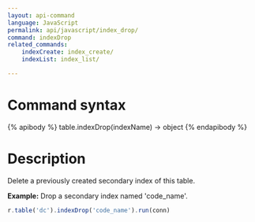 ```yaml
---
layout: api-command
language: JavaScript
permalink: api/javascript/index_drop/
command: indexDrop
related_commands:
    indexCreate: index_create/
    indexList: index_list/

---
```


# Command syntax #

{% apibody %}
table.indexDrop(indexName) &rarr; object
{% endapibody %}

# Description #

Delete a previously created secondary index of this table.

__Example:__ Drop a secondary index named 'code_name'.

```js
r.table('dc').indexDrop('code_name').run(conn)
```


